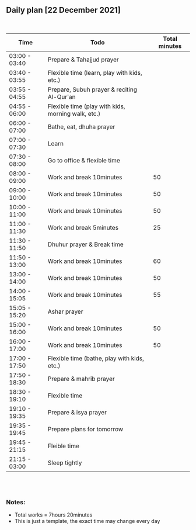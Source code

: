 ## Daily plan [22 December 2021]
<br />

Time|                 Todo|                                                Total minutes    
|-|-|-|
03:00 - 03:40|        Prepare & Tahajjud prayer|
03:40 - 03:55|        Flexible time (learn, play with kids, etc.)|
03:55 - 04:55|        Prepare, Subuh prayer & reciting Al-Qur'an|
04:55 - 06:00|        Flexible time (play with kids, morning walk, etc.)|
06:00 - 07:00|        Bathe, eat, dhuha prayer|
07:00 - 07:30|        Learn|
07:30 - 08:00|        Go to office & flexible time|
08:00 - 09:00|        Work and break 10minutes|                             50
09:00 - 10:00|        Work and break 10minutes|                             50
10:00 - 11:00|        Work and break 10minutes|                             50
11:00 - 11:30|        Work and break 5minutes|                              25
11:30 - 11:50|        Dhuhur prayer & Break time|
11:50 - 13:00|        Work and break 10minutes|                             60
13:00 - 14:00|        Work and break 10minutes|                             50
14:00 - 15:05|        Work and break 10minutes|                             55
15:05 - 15:20|        Ashar prayer|
15:00 - 16:00|        Work and break 10minutes|                             50
16:00 - 17:00|        Work and break 10minutes|                             50
17:00 - 17:50|        Flexible time (bathe, play with kids, etc.)|
17:50 - 18:30|        Prepare & mahrib prayer|
18:30 - 19:10|        Flexible time|
19:10 - 19:35|        Prepare & isya prayer|
19:35 - 19:45|        Prepare plans for tomorrow
19:45 - 21:15|        Fleible time|
21:15 - 03:00|        Sleep tightly|

<br />
<br />

### Notes:<br />
- Total works = 7hours 20minutes
- This is just a template, the exact time may change every day


